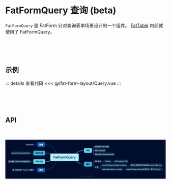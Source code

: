<script setup>
  import Query from './Query.vue'
</script>

# FatFormQuery 查询 (beta)

`FatFormQuery` 是 FatForm 针对查询表单场景设计的一个组件。 [FatTable](../fat-table/index.md) 内部就使用了 FatFormQuery。

<br>
<br>
<br>

## 示例

<ClientOnly>
  <div class="wk-demo"><Query /></div>
</ClientOnly>

::: details 查看代码
<<< @/fat-form-layout/Query.vue
:::

<br>
<br>
<br>

## API

<br>

![](./images/fat-form-query.png)

<br>
<br>
<br>
